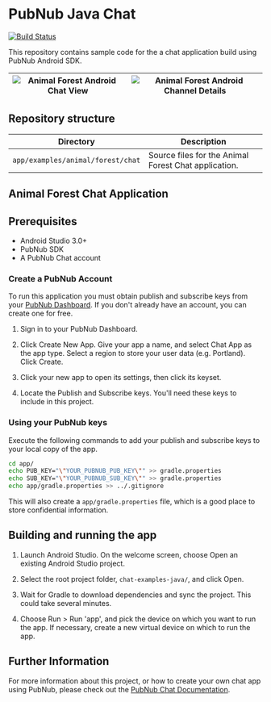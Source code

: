 # PubNub Java Chat

[![Build Status](https://travis-ci.com/pubnub/chat-examples-java.svg?token=33vivoVBsBm3RMEntDqx&branch=master)](https://travis-ci.com/pubnub/chat-examples-java)

This repository contains sample code for the a chat application build using PubNub Android SDK.

![Animal Forest Android Chat View](https://www.pubnub.com/docs/chat/img/android/intro_1.png) | ![Animal Forest Android Channel Details](https://www.pubnub.com/docs/chat/img/android/intro_2.png)
--|---|

## Repository structure

| Directory  | Description |
|:----------:| ----------- |
| `app/examples/animal/forest/chat` | Source files for the Animal Forest Chat application.|

## Animal Forest Chat Application

## Prerequisites

* Android Studio 3.0+
* PubNub SDK
* A PubNub Chat account

### Create a PubNub Account

To run this application you must obtain publish and subscribe keys from your [PubNub Dashboard](https://dashboard.pubnub.com/). If you don't already have an account, you can create one for free.

1. Sign in to your PubNub Dashboard.

1. Click Create New App. Give your app a name, and select Chat App as the app type. Select a region to store your user data (e.g. Portland). Click Create.

1. Click your new app to open its settings, then click its keyset.

1. Locate the Publish and Subscribe keys. You'll need these keys to include in this project.

### Using your PubNub keys

Execute the following commands to add your publish and subscribe keys to your local copy of the app.

```bash
cd app/
echo PUB_KEY="\"YOUR_PUBNUB_PUB_KEY\"" >> gradle.properties
echo SUB_KEY="\"YOUR_PUBNUB_SUB_KEY\"" >> gradle.properties
echo app/gradle.properties >> ../.gitignore
```

This will also create a `app/gradle.properties` file, which is a good place to store confidential information.

## Building and running the app

1. Launch Android Studio. On the welcome screen, choose Open an existing Android Studio project.

1. Select the root project folder, `chat-examples-java/`, and click Open.

1. Wait for Gradle to download dependencies and sync the project. This could take several minutes.

1. Choose Run > Run 'app', and pick the device on which you want to run the app. If necessary, create a new virtual device on which to run the app.

## Further Information

For more information about this project, or how to create your own chat app using PubNub, please check out the [PubNub Chat Documentation](https://www.pubnub.com/docs/chat/quickstart).
